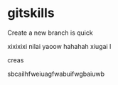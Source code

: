 # gitskills
Create a new branch is quick


xixixixi    nilai yaoow
hahahah  xiugai l 

creas	

sbcailhfweiuagfwabuifwgbaiuwb
